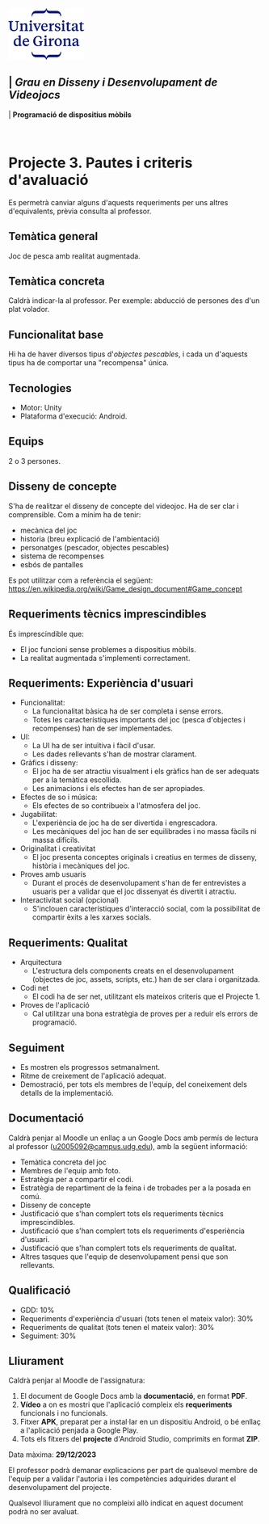 <img src="./UdG_dues_linies_centrat_blau.png" alt="Logotip UdG" width="150">

| *Grau en Disseny i Desenvolupament de Videojocs*
----
|  **Programació de dispositius mòbils**

&nbsp;


Projecte 3. Pautes i criteris d'avaluació
============

Es permetrà canviar alguns d'aquests requeriments per uns altres d'equivalents, prèvia consulta al professor.

Temàtica general
--------
Joc de pesca amb realitat augmentada.


Temàtica concreta
-----------------
Caldrà indicar-la al professor. Per exemple: abducció de persones des d'un plat volador.


Funcionalitat base
------------------
Hi ha de haver diversos tipus d'_objectes pescables_, i cada un d'aquests tipus ha de comportar una "recompensa" única.


Tecnologies
-----------
- Motor: Unity
- Plataforma d'execució: Android.


Equips
-------
2 o 3 persones.


Disseny de concepte
---

S'ha de realitzar el disseny de concepte del videojoc. Ha de ser clar i comprensible. Com a mínim ha de tenir:
- mecànica del joc
- historia (breu explicació de l'ambientació)
- personatges (pescador, objectes pescables)
- sistema de recompenses
- esbós de pantalles

Es pot utilitzar com a referència el següent: https://en.wikipedia.org/wiki/Game_design_document#Game_concept


Requeriments tècnics imprescindibles
----------------
És imprescindible que:
- El joc funcioni sense problemes a dispositius mòbils.
- La realitat augmentada s'implementi correctament.


Requeriments: Experiència d'usuari
--------------------
* Funcionalitat:
   - La funcionalitat bàsica ha de ser completa i sense errors.
   - Totes les característiques importants del joc (pesca d'objectes i recompenses) han de ser implementades.
* UI:
   - La UI ha de ser intuïtiva i fàcil d'usar.
   - Les dades rellevants s'han de mostrar clarament.
* Gràfics i disseny:
   - El joc ha de ser atractiu visualment i els gràfics han de ser adequats per a la temàtica escollida.
   - Les animacions i els efectes han de ser apropiades.
* Efectes de so i música:
  - Els efectes de so contribueix a l'atmosfera del joc.
* Jugabilitat:
   - L'experiència de joc ha de ser divertida i engrescadora.
   - Les mecàniques del joc han de ser equilibrades i no massa fàcils ni massa difícils.
* Originalitat i creativitat
  - El joc presenta conceptes originals i creatius en termes de disseny, història i mecàniques del joc.
* Proves amb usuaris
   - Durant el procés de desenvolupament s'han de fer entrevistes a usuaris per a validar que el joc dissenyat és divertit i atractiu.
* Interactivitat social (opcional)
  - S'inclouen característiques d'interacció social, com la possibilitat de compartir èxits a les xarxes socials.


Requeriments: Qualitat
--------------------------
* Arquitectura
   - L'estructura dels components creats en el desenvolupament (objectes de joc, assets, scripts, etc.) han de ser clara i organitzada.
* Codi net
   - El codi ha de ser net, utilitzant els mateixos criteris que el Projecte 1.
* Proves de l'aplicació
    - Cal utilitzar una bona estratègia de proves per a reduir els errors de programació.


Seguiment
-----------
- Es mostren els progressos setmanalment.
- Ritme de creixement de l'aplicació adequat.
- Demostració, per tots els membres de l'equip, del coneixement dels detalls de la implementació.


Documentació
-----------
Caldrà penjar al Moodle un enllaç a un Google Docs amb permís de lectura al professor (u2005092@campus.udg.edu), amb la següent informació:
- Temàtica concreta del joc
- Membres de l'equip amb foto.
- Estratègia per a compartir el codi.
- Estratègia de repartiment de la feina i de trobades per a la posada en comú.
- Disseny de concepte
- Justificació que s'han complert tots els requeriments tècnics imprescindibles.
- Justificació que s'han complert tots els requeriments d'esperiència d'usuari.
- Justificació que s'han complert tots els requeriments de qualitat.
- Altres tasques que l'equip de desenvolupament pensi que son rellevants.


Qualificació
---------------------
- GDD: 10%
- Requeriments d'experiència d'usuari (tots tenen el mateix valor): 30%
- Requeriments de qualitat (tots tenen el mateix valor): 30%
- Seguiment: 30%


Lliurament
----------
Caldrà penjar al Moodle de l'assignatura:

1. El document de Google Docs amb la **documentació**, en format **PDF**.
2. **Vídeo** a on es mostri que l'aplicació compleix els **requeriments** funcionals i no funcionals.
3. Fitxer **APK**, preparat per a instal·lar en un dispositiu Android, o bé enllaç a l'aplicació penjada a Google Play.
4. Tots els fitxers del **projecte** d'Android Studio, comprimits en format **ZIP**.

Data màxima: **29/12/2023**

El professor podrà demanar explicacions per part de qualsevol membre de l'equip per a validar l'autoria i les competències adquirides durant el desenvolupament del projecte.

Qualsevol lliurament que no compleixi allò indicat en aquest document podrà no ser avaluat.

